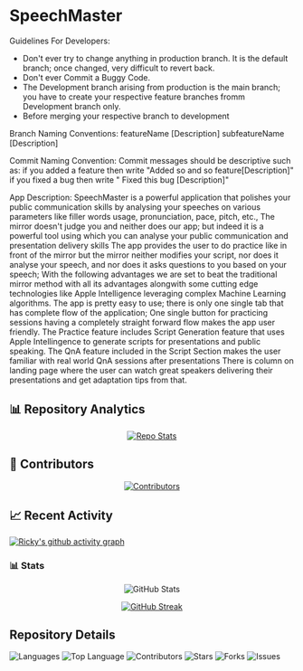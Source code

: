 # SpeechMaster
Guidelines For Developers:
* Don't ever try to change anything in production branch. It is the default branch; once changed, very difficult to revert back.
* Don't ever Commit a Buggy Code.
* The Development branch arising from production is the main branch; you have to create your respective feature branches fromm Development branch only.
* Before merging your respective branch to development

  
Branch Naming Conventions:
featureName [Description]
subfeatureName [Description]

Commit Naming Convention:
Commit messages should be descriptive such as:
if you added a feature then write "Added so and so feature[Description]"
if you fixed a bug then write " Fixed this bug [Description]"

App Description:
SpeechMaster is a powerful application that polishes your public communication skills by analysing your speeches on various parameters like filler words usage, pronunciation, pace, pitch, etc., 
The mirror doesn't judge you and neither does our app; but indeed it is a powerful tool using which you can analyse your public communication and presentation delivery skills
The app provides the user to do practice like in front of the mirror but the mirror neither modifies your script, nor does it analyse your speech, and nor does it asks questions to you based on your speech;
With the following advantages we are set to beat the traditional mirror method with all its advantages alongwith some cutting edge technologies like Apple Intelligence leveraging complex Machine Learning algorithms.
The app is pretty easy to use; there is only one single tab that has complete flow of the application; One single button for practicing sessions having a completely straight forward flow makes the app user friendly.
The Practice feature includes Script Generation feature that uses Apple Intellingence to generate scripts for presentations and public speaking.
The QnA feature included in the Script Section makes the user familiar with real world QnA sessions after presentations 
There is column on landing page where the user can watch great speakers delivering their presentations and get adaptation tips from that.

## 📊 Repository Analytics

<div align="center">

[![Repo Stats](https://github-readme-stats.vercel.app/api/pin/?username=Speeku&repo=SpeechMaster&theme=swift)](https://github.com/Speeku/SpeechMaster)

</div>

## 👥 Contributors

<div align="center">

[![Contributors](https://contrib.rocks/image?repo=Speeku/SpeechMaster)](https://github.com/Speeku/SpeechMaster/graphs/contributors)

</div>

## 📈 Recent Activity

<!-- Activity graph -->
[![Ricky's github activity graph](https://github-readme-activity-graph.vercel.app/graph?username=Ricky30feb&theme=github-light)](https://github.com/Speeku/SpeechMaster)

### 📊 Stats

<div align="center">

![GitHub Stats](https://github-readme-stats.vercel.app/api?username=Ricky30feb&show_icons=true&theme=swift)

[![GitHub Streak](https://github-readme-streak-stats.herokuapp.com/?user=Ricky30feb&theme=swift)](https://github.com/Speeku/SpeechMaster)

</div>

## Repository Details

![Languages](https://img.shields.io/github/languages/count/Speeku/SpeechMaster)
![Top Language](https://img.shields.io/github/languages/top/Speeku/SpeechMaster)
![Contributors](https://img.shields.io/github/contributors/Speeku/SpeechMaster)
![Stars](https://img.shields.io/github/stars/Speeku/SpeechMaster)
![Forks](https://img.shields.io/github/forks/Speeku/SpeechMaster)
![Issues](https://img.shields.io/github/issues/Speeku/SpeechMaster)
